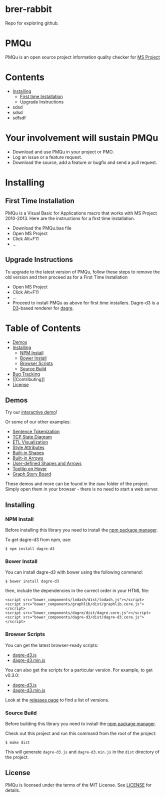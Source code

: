 # brer-rabbit
Repo for exploring github.

# PMQu
PMQu is an open source project information quality checker for [MS Project](https://products.office.com/en-us/Project)

# Contents
- [Installing](#installing)
    - [First time Installation](#first-time-installation) 
    - Upgrade Instructions
- sdsd
- sdsd
- sdfsdf


# Your involvement will sustain PMQu
* Download and use PMQu in your project or PMO.
* Log an issue or a feature request.
* Download the source, add a feature or bugfix and send a pull request.

# Installing
## First Time Installation
PMQu is a Visual Basic for Applications macro that works with MS Project 2010-2013.  Here are the instructions for a first time installation.
* Download the PMQu.bas file
* Open MS Project
* Click Alt+F11
* ...

## Upgrade Instructions
To upgrade to the latest version of PMQu, follow these steps to remove the old version and then proceed as for a First Time Installation
* Open MS Project
* Click Alt+F11
* ...
* Proceed to install PMQu as above for first time installers.
Dagre-d3 is a [D3](http://d3js.org)-based renderer for [dagre](https://github.com/cpettitt/dagre).

# Table of Contents

* [Demos](#demos)
* [Installing](#installing)
    * [NPM Install](#npm-install)
    * [Bower Install](#bower-install)
    * [Browser Scripts](#browser-scripts)
    * [Source Build](#source-build)
* [Bug Tracking](/cpettitt/dagre/issues)
* [[Contributing]]
* [License](#license)

## Demos

Try our [interactive demo](http://cpettitt.github.com/project/dagre-d3/latest/demo/interactive-demo.html)!

Or some of our other examples:

* [Sentence Tokenization](http://cpettitt.github.com/project/dagre-d3/latest/demo/sentence-tokenization.html)
* [TCP State Diagram](http://cpettitt.github.com/project/dagre-d3/latest/demo/tcp-state-diagram.html)
* [ETL Visualization](http://cpettitt.github.io/project/dagre-d3/latest/demo/etl-status.html)
* [Style Attributes](http://cpettitt.github.io/project/dagre-d3/latest/demo/style-attrs.html)
* [Built-in Shapes](http://cpettitt.github.io/project/dagre-d3/latest/demo/shapes)
* [Built-in Arrows](http://cpettitt.github.io/project/dagre-d3/latest/demo/arrows.html)
* [User-defined Shapes and Arrows](http://cpettitt.github.io/project/dagre-d3/latest/demo/user-defined.html)
* [Tooltip on Hover](http://cpettitt.github.io/project/dagre-d3/latest/demo/hover.html)
* [Graph Story Board](http://cpettitt.github.io/project/dagre-d3/latest/demo/graph-story-board.html)

These demos and more can be found in the `demo` folder of the project. Simply
open them in your browser - there is no need to start a web server.

## Installing 

### NPM Install

Before installing this library you need to install the [npm package manager](http://npmjs.org/).

To get dagre-d3 from npm, use:

    $ npm install dagre-d3

### Bower Install

You can install dagre-d3 with bower using the following command:

    $ bower install dagre-d3

then, include the dependencies in the correct order in your HTML file: 

    <script src="bower_components/lodash/dist/lodash.js"></script>
    <script src="bower_components/graphlib/dist/graphlib.core.js"></script>
    <script src="bower_components/dagre/dist/dagre.core.js"></script>
    <script src="bower_components/dagre-d3/dist/dagre-d3.core.js"></script>

### Browser Scripts

You can get the latest browser-ready scripts:

* [dagre-d3.js](http://cpettitt.github.io/project/dagre-d3/latest/dagre-d3.js)
* [dagre-d3.min.js](http://cpettitt.github.io/project/dagre-d3/latest/dagre-d3.min.js)

You can also get the scripts for a particular version. For example, to get v0.3.0:

* [dagre-d3.js](http://cpettitt.github.io/project/dagre-d3/v0.3.0/dagre-d3.js)
* [dagre-d3.min.js](http://cpettitt.github.io/project/dagre-d3/v0.3.0/dagre-d3.min.js)


Look at the [releases page](https://github.com/cpettitt/dagre-d3/releases) to find a list of versions.

### Source Build

Before building this library you need to install the [npm package manager](http://npmjs.org/).

Check out this project and run this command from the root of the project:

    $ make dist

This will generate `dagre-d3.js` and `dagre-d3.min.js` in the `dist` directory
of the project.

## License

PMQu is licensed under the terms of the MIT License. See [LICENSE](/cpettitt/dagre/blob/master/LICENSE) for details.
